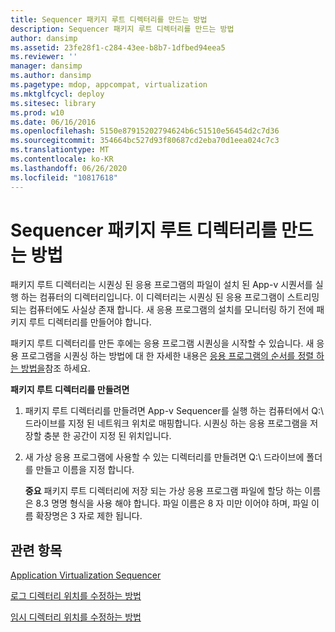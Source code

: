 ```yaml
---
title: Sequencer 패키지 루트 디렉터리를 만드는 방법
description: Sequencer 패키지 루트 디렉터리를 만드는 방법
author: dansimp
ms.assetid: 23fe28f1-c284-43ee-b8b7-1dfbed94eea5
ms.reviewer: ''
manager: dansimp
ms.author: dansimp
ms.pagetype: mdop, appcompat, virtualization
ms.mktglfcycl: deploy
ms.sitesec: library
ms.prod: w10
ms.date: 06/16/2016
ms.openlocfilehash: 5150e87915202794624b6c51510e56454d2c7d36
ms.sourcegitcommit: 354664bc527d93f80687cd2eba70d1eea024c7c3
ms.translationtype: MT
ms.contentlocale: ko-KR
ms.lasthandoff: 06/26/2020
ms.locfileid: "10817618"
---
```

# Sequencer 패키지 루트 디렉터리를 만드는 방법


패키지 루트 디렉터리는 시퀀싱 된 응용 프로그램의 파일이 설치 된 App-v 시퀀서를 실행 하는 컴퓨터의 디렉터리입니다. 이 디렉터리는 시퀀싱 된 응용 프로그램이 스트리밍되는 컴퓨터에도 사실상 존재 합니다. 새 응용 프로그램의 설치를 모니터링 하기 전에 패키지 루트 디렉터리를 만들어야 합니다.

패키지 루트 디렉터리를 만든 후에는 응용 프로그램 시퀀싱을 시작할 수 있습니다. 새 응용 프로그램을 시퀀싱 하는 방법에 대 한 자세한 내용은 [응용 프로그램의 순서를 정렬 하는 방법을](how-to-sequence-an-application.md)참조 하세요.

**패키지 루트 디렉터리를 만들려면**

1.  패키지 루트 디렉터리를 만들려면 App-v Sequencer를 실행 하는 컴퓨터에서 Q:\\ 드라이브를 지정 된 네트워크 위치로 매핑합니다. 시퀀싱 하는 응용 프로그램을 저장할 충분 한 공간이 지정 된 위치입니다.

2.  새 가상 응용 프로그램에 사용할 수 있는 디렉터리를 만들려면 Q:\\ 드라이브에 폴더를 만들고 이름을 지정 합니다.

    **중요**  패키지 루트 디렉터리에 저장 되는 가상 응용 프로그램 파일에 할당 하는 이름은 8.3 명명 형식을 사용 해야 합니다. 파일 이름은 8 자 미만 이어야 하며, 파일 이름 확장명은 3 자로 제한 됩니다.

     

## 관련 항목


[Application Virtualization Sequencer](application-virtualization-sequencer.md)

[로그 디렉터리 위치를 수정하는 방법](how-to-modify-the-log-directory-location.md)

[임시 디렉터리 위치를 수정하는 방법](how-to-modify-the-scratch-directory-location.md)

 

 





